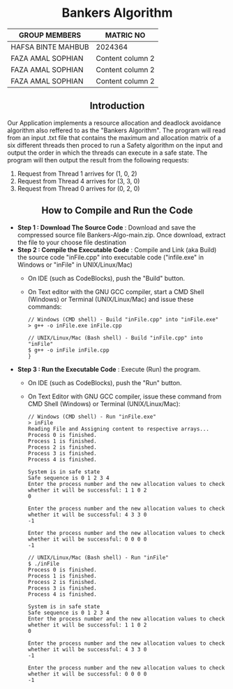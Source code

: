 <h1 align="center">Bankers Algorithm</h1>
  
   GROUP MEMBERS | MATRIC NO
------------ | -------------
HAFSA BINTE MAHBUB | 2024364
FAZA AMAL SOPHIAN | Content column 2
FAZA AMAL SOPHIAN | Content column 2
FAZA AMAL SOPHIAN | Content column 2

<h2 align="center">Introduction</h2>
Our Application implements a resource allocation and deadlock avoidance algorithm also reffered to as the "Bankers Algorithm". The program will read from an input .txt file that contains the maximum and allocation matrix of a six different threads then proced to run a Safety algorithm on the input and output the order in which the threads can execute in a safe state. The program will then output the result from the following requests: 

1. Request from Thread 1 arrives for (1, 0, 2)
2. Request from Thread 4 arrives for (3, 3, 0)
3. Request from Thread 0 arrives for (0, 2, 0)

<h2 align="center">How to Compile and Run the Code</h2>

* **Step 1 : Download The Source Code** : Download and save the compressed source file Bankers-Algo-main.zip. Once download, extract the file to your choose file destination 
* **Step 2 : Compile the Executable Code** : Compile and Link (aka Build) the source code "inFile.cpp" into executable code ("infile.exe" in Windows or "inFile" in UNIX/Linux/Mac)
  - On IDE (such as CodeBlocks), push the "Build" button.
  - On Text editor with the GNU GCC compiler, start a CMD Shell (Windows) or Terminal (UNIX/Linux/Mac) and issue these commands: 
  
    ```
    // Windows (CMD shell) - Build "inFile.cpp" into "inFile.exe"
    > g++ -o inFile.exe inFile.cpp
 
    // UNIX/Linux/Mac (Bash shell) - Build "inFile.cpp" into "inFile"
    $ g++ -o inFile inFile.cpp
    }
    ```
* **Step 3 : Run the Executable Code** : Execute (Run) the program.
  - On IDE (such as CodeBlocks), push the "Run" button.
  - On Text Editor with GNU GCC compiler, issue these command from CMD Shell (Windows) or Terminal (UNIX/Linux/Mac):
  
    ```
    // Windows (CMD shell) - Run "inFile.exe" 
    > inFile
    Reading File and Assigning content to respective arrays...
    Process 0 is finished.
    Process 1 is finished.
    Process 2 is finished.
    Process 3 is finished.
    Process 4 is finished.
    
    System is in safe state
    Safe sequence is 0 1 2 3 4 
    Enter the process number and the new allocation values to check whether it will be successful: 1 1 0 2
    0
    
    Enter the process number and the new allocation values to check whether it will be successful: 4 3 3 0
    -1
    
    Enter the process number and the new allocation values to check whether it will be successful: 0 0 0 0 
    -1
 
    // UNIX/Linux/Mac (Bash shell) - Run "inFile" 
    $ ./inFile
    Process 0 is finished.
    Process 1 is finished.
    Process 2 is finished.
    Process 3 is finished.
    Process 4 is finished.
    
    System is in safe state
    Safe sequence is 0 1 2 3 4 
    Enter the process number and the new allocation values to check whether it will be successful: 1 1 0 2
    0
    
    Enter the process number and the new allocation values to check whether it will be successful: 4 3 3 0
    -1
    
    Enter the process number and the new allocation values to check whether it will be successful: 0 0 0 0 
    -1
    ```
